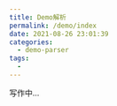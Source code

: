 ```yaml
---
title: Demo解析
permalink: /demo/index
date: 2021-08-26 23:01:39
categories: 
  - demo-parser
tags: 
  - 
---
```


写作中...